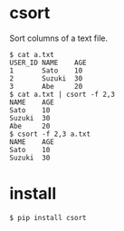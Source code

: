 # csort
Sort columns of a text file.

```
$ cat a.txt
USER_ID NAME    AGE
1       Sato    10
2       Suzuki  30
3       Abe     20
$ cat a.txt | csort -f 2,3
NAME    AGE
Sato    10
Suzuki  30
Abe     20
$ csort -f 2,3 a.txt
NAME    AGE
Sato    10
Suzuki  30
```

# install

```
$ pip install csort
```

